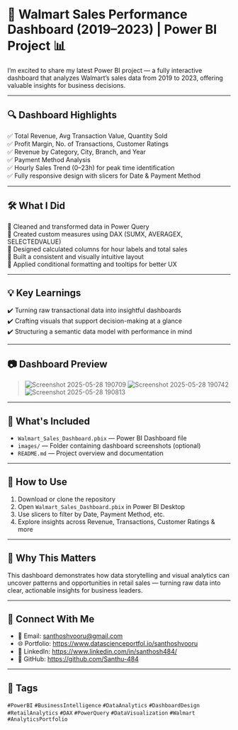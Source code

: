 # 🚀 Walmart Sales Performance Dashboard (2019–2023) | Power BI Project 📊

I’m excited to share my latest Power BI project — a fully interactive dashboard that analyzes Walmart’s sales data from 2019 to 2023, offering valuable insights for business decisions.

---

## 🔍 Dashboard Highlights

✅ Total Revenue, Avg Transaction Value, Quantity Sold  
✅ Profit Margin, No. of Transactions, Customer Ratings  
✅ Revenue by Category, City, Branch, and Year  
✅ Payment Method Analysis  
✅ Hourly Sales Trend (0–23h) for peak time identification  
✅ Fully responsive design with slicers for Date & Payment Method

---

## 🛠 What I Did

📌 Cleaned and transformed data in Power Query  
📌 Created custom measures using DAX (SUMX, AVERAGEX, SELECTEDVALUE)  
📌 Designed calculated columns for hour labels and total sales  
📌 Built a consistent and visually intuitive layout  
📌 Applied conditional formatting and tooltips for better UX

---

## 💡 Key Learnings

✔️ Turning raw transactional data into insightful dashboards  
✔️ Crafting visuals that support decision-making at a glance  
✔️ Structuring a semantic data model with performance in mind

---

## 📷 Dashboard Preview
 
> ![Screenshot 2025-05-28 190709](https://github.com/user-attachments/assets/1cf96c13-b3e6-4eda-a9bc-d28cf6964af6)
> ![Screenshot 2025-05-28 190742](https://github.com/user-attachments/assets/fa2f9da4-78ac-47cd-9dc1-65b4e0a50ef3)
> ![Screenshot 2025-05-28 190813](https://github.com/user-attachments/assets/74e2072b-ba96-48ef-96ce-dfdeb33239da)
---

## 📁 What's Included

- `Walmart_Sales_Dashboard.pbix` — Power BI Dashboard file  
- `images/` — Folder containing dashboard screenshots (optional)  
- `README.md` — Project overview and documentation

---

## 🚀 How to Use

1. Download or clone the repository  
2. Open `Walmart_Sales_Dashboard.pbix` in Power BI Desktop  
3. Use slicers to filter by Date, Payment Method, etc.  
4. Explore insights across Revenue, Transactions, Customer Ratings & more

---

## 📌 Why This Matters

This dashboard demonstrates how data storytelling and visual analytics can uncover patterns and opportunities in retail sales — turning raw data into clear, actionable insights for business leaders.

---

## 🔗 Connect With Me

- 📧 Email: santhoshvooru@gmail.com 
- 🌐 Portfolio: https://www.datascienceportfol.io/santhoshvooru
- 💼 LinkedIn: https://www.linkedin.com/in/santhosh484/
- 🐙 GitHub: https://github.com/Santhu-484

---

## 🔖 Tags

`#PowerBI` `#BusinessIntelligence` `#DataAnalytics` `#DashboardDesign`  
`#RetailAnalytics` `#DAX` `#PowerQuery` `#DataVisualization` `#Walmart` `#AnalyticsPortfolio`
